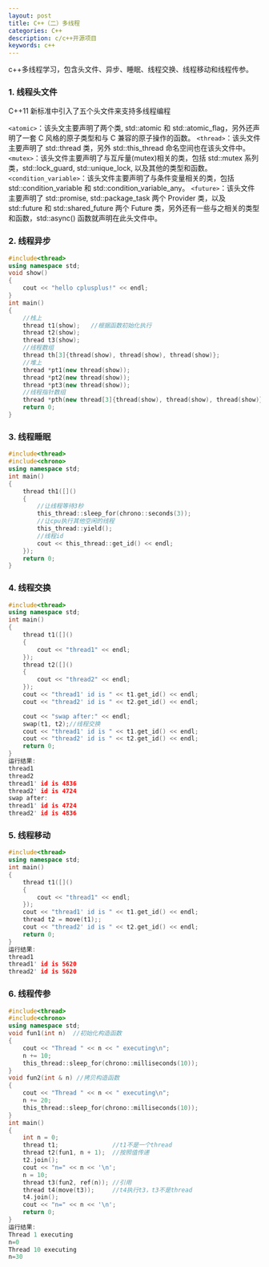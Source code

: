 ```yaml
---
layout: post
title: C++（二）多线程
categories: C++
description: c/c++开源项目
keywords: c++
---
```


c++多线程学习，包含头文件、异步、睡眠、线程交换、线程移动和线程传参。

### 1. 线程头文件

C++11 新标准中引入了五个头文件来支持多线程编程

`<atomic>`：该头文主要声明了两个类, std::atomic 和 std::atomic_flag，另外还声明了一套 C 风格的原子类型和与 C 兼容的原子操作的函数。
`<thread>`：该头文件主要声明了 std::thread 类，另外 std::this_thread 命名空间也在该头文件中。
`<mutex>`：该头文件主要声明了与互斥量(mutex)相关的类，包括 std::mutex 系列类，std::lock_guard, std::unique_lock, 以及其他的类型和函数。
`<condition_variable>`：该头文件主要声明了与条件变量相关的类，包括 std::condition_variable 和 std::condition_variable_any。
`<future>`：该头文件主要声明了 std::promise, std::package_task 两个 Provider 类，以及 std::future 和 std::shared_future 两个 Future 类，另外还有一些与之相关的类型和函数，std::async() 函数就声明在此头文件中。

### 2. 线程异步

```c++
#include<thread>  
using namespace std;  
void show()  
{  
    cout << "hello cplusplus!" << endl;  
}  
int main()  
{  
    //栈上  
    thread t1(show);   //根据函数初始化执行  
    thread t2(show);  
    thread t3(show);  
    //线程数组  
    thread th[3]{thread(show), thread(show), thread(show)};   
    //堆上  
    thread *pt1(new thread(show));  
    thread *pt2(new thread(show));  
    thread *pt3(new thread(show));  
    //线程指针数组  
    thread *pth(new thread[3]{thread(show), thread(show), thread(show)});  
    return 0;  
}
```

### 3. 线程睡眠

```c++
#include<thread>  
#include<chrono>  
using namespace std;  
int main()  
{  
    thread th1([]()  
    {  
        //让线程等待3秒  
        this_thread::sleep_for(chrono::seconds(3));  
        //让cpu执行其他空闲的线程  
        this_thread::yield();  
        //线程id  
        cout << this_thread::get_id() << endl;  
    });  
    return 0;  
}
```

### 4. 线程交换

```c++
#include<thread>  
using namespace std;  
int main()  
{  
    thread t1([]()  
    {  
        cout << "thread1" << endl;  
    });  
    thread t2([]()  
    {  
        cout << "thread2" << endl;  
    });  
    cout << "thread1' id is " << t1.get_id() << endl;  
    cout << "thread2' id is " << t2.get_id() << endl;  

    cout << "swap after:" << endl;  
    swap(t1, t2);//线程交换  
    cout << "thread1' id is " << t1.get_id() << endl;  
    cout << "thread2' id is " << t2.get_id() << endl;  
    return 0;  
}  
运行结果:  
thread1  
thread2  
thread1' id is 4836  
thread2' id is 4724  
swap after:  
thread1' id is 4724  
thread2' id is 4836
```

### 5. 线程移动

```c++
#include<thread>  
using namespace std;  
int main()  
{  
    thread t1([]()  
    {  
        cout << "thread1" << endl;  
    });  
    cout << "thread1' id is " << t1.get_id() << endl;  
    thread t2 = move(t1);;  
    cout << "thread2' id is " << t2.get_id() << endl;  
    return 0;  
}  
运行结果:  
thread1  
thread1' id is 5620  
thread2' id is 5620
```

### 6. 线程传参

```c++
#include<thread>  
#include<chrono>  
using namespace std;  
void fun1(int n)  //初始化构造函数  
{  
    cout << "Thread " << n << " executing\n";  
    n += 10;  
    this_thread::sleep_for(chrono::milliseconds(10));  
}  
void fun2(int & n) //拷贝构造函数  
{  
    cout << "Thread " << n << " executing\n";  
    n += 20;  
    this_thread::sleep_for(chrono::milliseconds(10));  
}  
int main()  
{  
    int n = 0;  
    thread t1;               //t1不是一个thread  
    thread t2(fun1, n + 1);  //按照值传递  
    t2.join();  
    cout << "n=" << n << '\n';  
    n = 10;  
    thread t3(fun2, ref(n)); //引用  
    thread t4(move(t3));     //t4执行t3，t3不是thread  
    t4.join();  
    cout << "n=" << n << '\n';  
    return 0;  
}  
运行结果:  
Thread 1 executing  
n=0  
Thread 10 executing  
n=30
```





